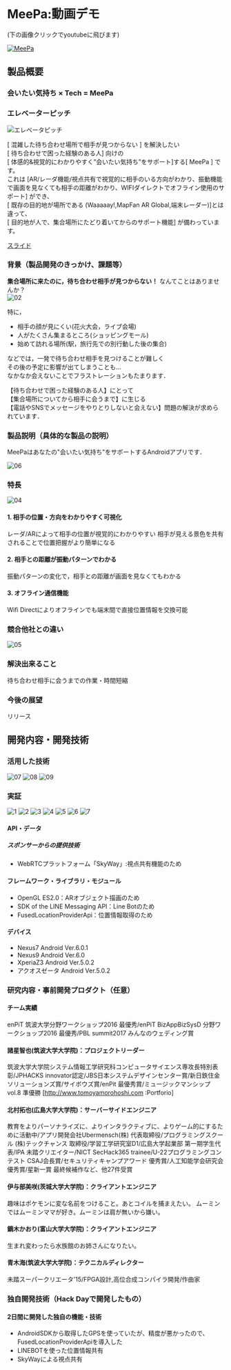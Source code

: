 # MeePa:動画デモ
(下の画像クリックでyoutubeに飛びます)

[![MeePa](https://user-images.githubusercontent.com/32015564/32144461-9ee9b6d2-bcfc-11e7-8d8c-0706a5fda57d.png)](https://youtu.be/qxzyXHlVpKA)

## 製品概要
### 会いたい気持ち × Tech = MeePa

### エレベーターピッチ
![エレベータピッチ](https://user-images.githubusercontent.com/32015564/32144469-bdbce8c2-bcfc-11e7-80c2-d5ac27248caf.png)


[ 混雑した待ち合わせ場所で相手が見つからない ] を解決したい  
[ 待ち合わせで困った経験のある人] 向けの  
[ 体感的&視覚的にわかりやすく”会いたい気持ち”をサポート]する[ MeePa ] です。  
これは [AR/レーダ機能/視点共有で視覚的に相手のいる方向がわかり、振動機能で画面を見なくても相手の距離がわかり、WIFIダイレクトでオフライン使用のサポート] ができ、  
[ 既存の目的地が場所である (Waaaaay!,MapFan AR Global,端末レーダー)]とは違って、  
[ 目的地が人で、集合場所にたどり着いてからのサポート機能] が備わっています。  


[スライド](https://www.slideshare.net/secret/o6G9lGOeYamIPz)


### 背景（製品開発のきっかけ、課題等）
**集合場所に来たのに，待ち合わせ相手が見つからない！**
なんてことはありませんか？  
![02](https://user-images.githubusercontent.com/32015564/32144477-dcc7dc18-bcfc-11e7-904c-fc55b6210da8.png)

特に，  
* 相手の顔が見にくい(花火大会，ライブ会場)
* 人がたくさん集まるところ(ショッピングモール)
* 始めて訪れる場所(駅，旅行先での別行動した後の集合)  

などでは，一発で待ち合わせ相手を見つけることが難しく  
その後の予定に影響が出てしまうことも...  
なかなか会えないことでフラストレーションもたまります．

【待ち合わせで困った経験のある人】にとって  
【集合場所についてから相手に会うまで】に生じる  
【電話やSNSでメッセージをやりとりしないと会えない】問題の解決が求められています．  

### 製品説明（具体的な製品の説明）
MeePaはあなたの"会いたい気持ち"をサポートするAndroidアプリです．

![06](https://user-images.githubusercontent.com/32015564/32144488-fd156148-bcfc-11e7-901a-f281ab957096.png)


### 特長

![04](https://user-images.githubusercontent.com/32015564/32144482-f7ddab68-bcfc-11e7-92fb-3cc0018719fb.png)

#### 1. 相手の位置・方向をわかりやすく可視化
レーダ/ARによって相手の位置が視覚的にわかりやすい
相手が見える景色を共有されることで位置把握がより簡単になる

#### 2. 相手との距離が振動パターンでわかる
振動パターンの変化で，相手との距離が画面を見なくてもわかる

#### 3. オフライン通信機能
Wifi Directによりオフラインでも端末間で直接位置情報を交換可能


### 競合他社との違い
![05](https://user-images.githubusercontent.com/32015564/32144487-fce33010-bcfc-11e7-858b-bb9660f28344.png)

### 解決出来ること
待ち合わせ相手に会うまでの作業・時間短縮  


### 今後の展望
リリース

## 開発内容・開発技術
### 活用した技術
![07](https://user-images.githubusercontent.com/32015564/32144489-fd46eb50-bcfc-11e7-9b27-b3208bbd0508.png)
![08](https://user-images.githubusercontent.com/32015564/32144490-fd75b304-bcfc-11e7-8a74-ae91d96396b2.png)
![09](https://user-images.githubusercontent.com/32015564/32144491-fda6b382-bcfc-11e7-885b-81d2f0d47ab1.png)

### 実証
![1](https://user-images.githubusercontent.com/32015564/32144535-9754af52-bcfd-11e7-8ee6-bb3f919b90ed.png)
![2](https://user-images.githubusercontent.com/32015564/32144536-97812f00-bcfd-11e7-8f67-a0426fb469e3.png)
![3](https://user-images.githubusercontent.com/32015564/32144537-97c113cc-bcfd-11e7-9a37-74308149e526.png)
![4](https://user-images.githubusercontent.com/32015564/32144538-97ed7412-bcfd-11e7-91a5-01b4f530960f.png)
![5](https://user-images.githubusercontent.com/32015564/32144539-981bef72-bcfd-11e7-8a6d-7c85196051cd.png)
![6](https://user-images.githubusercontent.com/32015564/32144540-9848ad46-bcfd-11e7-8606-7d2c8c7e9b14.png)
![7](https://user-images.githubusercontent.com/32015564/32144541-9875fcba-bcfd-11e7-9025-4502d8453220.png)

#### API・データ
##### スポンサーからの提供技術
* WebRTCプラットフォーム「SkyWay」:視点共有機能のため


#### フレームワーク・ライブラリ・モジュール
* OpenGL ES2.0：ARオブジェクト描画のため
* SDK of the LINE Messaging API：Line Botのため
* FusedLocationProviderApi：位置情報取得のため

#### デバイス
* Nexus7 Android Ver.6.0.1
* Nexus9 Android Ver.6.0
* XperiaZ3 Android Ver.5.0.2
* アクオスゼータ Android Ver.5.0.2

### 研究内容・事前開発プロダクト（任意）
#### チーム実績
enPiT 筑波大学分野ワークショップ2016 最優秀/enPiT BizAppBizSysD 分野ワークショップ2016 最優秀/PBL summit2017 みんなのウェディング賞

#### 諸星智也(筑波大学大学院)：プロジェクトリーダー
筑波大学大学院システム情報工学研究科コンピュータサイエンス専攻長特別表彰/JPHACKS innovator認定/JBS日本システムデザインセンター賞/新日鉄住金ソリューションズ賞/サイボウズ賞/enPit 最優秀賞/ミュージックマンシップ vol.8 準優勝
[http://www.tomoyamorohoshi.com :Portforio]

#### 北村拓也(広島大学大学院)：サーバーサイドエンジニア
教育をよりパーソナライズに、よりインタラクティブに、よりゲーム的にするために活動中/アプリ開発会社Ubermensch(株) 代表取締役/プログラミングスクール (株)テックチャンス 取締役/学習工学研究室D1/広島大学起業部 第一期学生代表/IPA 未踏クリエイター/NICT SecHack365 trainee/U-22プログラミングコンテスト CSAJ会長賞/セキュリティキャンプアワード 優秀賞/人工知能学会研究会優秀賞/星新一賞 最終候補作など、他27件受賞

#### 伊与部美咲(茨城大学大学院)：クライアントエンジニア
趣味はポケモンに変な名前をつけること。あとコイルを捕まえたい。
ムーミンではムーミンママが好き。ムーミンは肩が無いから嫌い。
#### 鏑木かおり(富山大学大学院)：クライアントエンジニア
生まれ変わったら水族館のお姉さんになりたい。
#### 青木海(筑波大学大学院)：テクニカルディレクター
未踏スーパークリエータ'15/FPGA設計,高位合成コンパイラ開発/作曲家


### 独自開発技術（Hack Dayで開発したもの）
#### 2日間に開発した独自の機能・技術
* AndroidSDKから取得したGPSを使っていたが、精度が悪かったので、FusedLocationProviderApiを導入した
* LINEBOTを使った位置情報共有
* SkyWayによる視点共有
